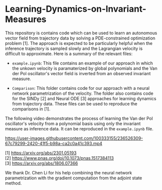 # Learning-Dynamics-on-Invariant-Measures

This repository is contains code which can be used to learn an autonomous vector field from trajectory data by solving a PDE-constrained optimization problem [1]. The approach is expected to be particularly helpful when the inference trajectory is sampled slowly and the Lagrangian velocity is difficult to approximate. Here is a summary of the relevant files: 

- `example.ipynb`: This file contains an example of our approach in which the unkown velocity is paramaterized by global polynomials and the Van der Pol oscillator's vector field is inverted from an observed invariant measure.

- `Comparison`: This folder contains code for our approach with a neural network parametrization of the velocity. The folder also contains code for the SINDy [2] and Neural ODE [3] approaches for learning dynamics from trajectory data. These files can be used to reproduce the comparisons in [1]. 

The following video demonstrates the process of learning the Van der Pol oscillator's velocity from a polynomial basis using only the invariant measure as inference data. It can be reproduced in the `example.ipynb` file.








https://user-images.githubusercontent.com/100333155/236526309-67c79299-2420-41f5-b98a-ca2c0a41c393.mp4




[1] https://arxiv.org/abs/2301.05193 \
[2] https://www.pnas.org/doi/10.1073/pnas.1517384113 \
[3] https://arxiv.org/abs/1806.07366

We thank Dr. Chen Li for his help combining the neural network parametrization with the gradient computation from the adjoint state method.
